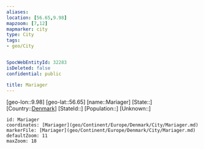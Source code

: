 ```yaml
---
aliases: 
location: [56.65,9.98]
mapzoom: [7,12] 
mapmarker: city 
type: City
tags:
- geo/City


SpocWebEntityId: 32283
isDeleted: false
confidential: public

title: Mariager
---
```

[geo-lon::9.98]
[geo-lat::56.65]
[name::Mariager]
[State::]
[Country::[Denmark](geo/Continent/Europe/Denmark.md)]
[StateId::]
[Population::]
[Unknown::]


```leaflet
id: Mariager
coordinates: [Mariager](geo/Continent/Europe/Denmark/City/Mariager.md)
markerFile: [Mariager](geo/Continent/Europe/Denmark/City/Mariager.md)
defaultZoom: 11 
maxZoom: 18
```


